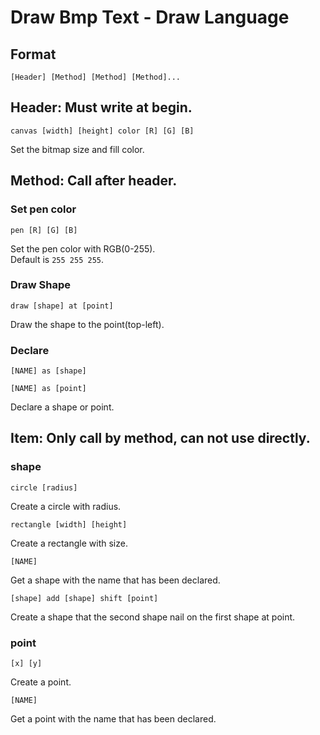 # Draw Bmp Text - Draw Language #

## Format ##
```
[Header] [Method] [Method] [Method]...
```

## Header: Must write at begin. ##
```
canvas [width] [height] color [R] [G] [B]
```
Set the bitmap size and fill color.

## Method: Call after header. ##
### Set pen color ###
```
pen [R] [G] [B]
```
Set the pen color with RGB(0-255).<br>
Default is ```255 255 255```.

### Draw Shape ###
```
draw [shape] at [point]
```
Draw the shape to the point(top-left).

### Declare ###
```
[NAME] as [shape]
```
```
[NAME] as [point]
```
Declare a shape or point.

## Item: Only call by method, can not use directly. ##
### shape ###
```
circle [radius]
```
Create a circle with radius.
```
rectangle [width] [height]
```
Create a rectangle with size.
```
[NAME]
```
Get a shape with the name that has been declared.
```
[shape] add [shape] shift [point]
```
Create a shape that the second shape nail on the first shape at point.

### point ###
```
[x] [y]
```
Create a point.
```
[NAME]
```
Get a point with the name that has been declared.
